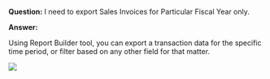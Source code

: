 **Question:** I need to export Sales Invoices for Particular Fiscal Year only.

**Answer:**

Using Report Builder tool, you can export a transaction data for the specific time period, or filter based on any other field for that matter.

![](https://docs.erpnext.com/files/Vqj6iHp.gif)